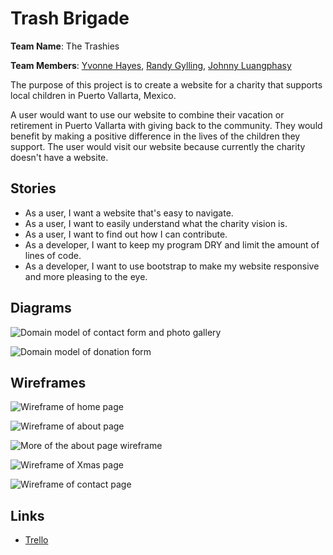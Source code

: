 # Trash Brigade

<b>Team Name</b>: The Trashies

<b>Team Members</b>: [Yvonne Hayes](https://github.com/YvonneHayes), [Randy Gylling](https://github.com/rgylling), [Johnny Luangphasy](https://github.com/jluangphasy)

The purpose of this project is to create a website for a charity that supports local children in Puerto Vallarta, Mexico.

A user would want to use our website to combine their vacation or retirement in Puerto Vallarta with giving back to the community. They would benefit by making a positive difference in the lives of the children they support. The user would visit our website because currently the charity doesn't have a website.

## Stories

- As a user, I want a website that's easy to navigate.
- As a user, I want to easily understand what the charity vision is.
- As a user, I want to find out how I can contribute.
- As a developer, I want to keep my program DRY and limit the amount of lines of code.
- As a developer, I want to use bootstrap to make my website responsive and more pleasing to the eye.

## Diagrams

![Domain model of contact form and photo gallery](/diagrams/domain-model-01.jpg "Domain Model of Contact Form and Photo Gallery")

![Domain model of donation form](/diagrams/domain-model-02.jpg "Domain Model of Donation Form")

## Wireframes

![Wireframe of home page](/wireframes/home-page.jpg "Home Page")

![Wireframe of about page](/wireframes/about-page-01.jpg "About Page")

![More of the about page wireframe](/wireframes/about-page-02.jpg "More of the About Page")

![Wireframe of Xmas page](/wireframes/xmas-page.jpg "Xmas Page")

![Wireframe of contact page](/wireframes/contact-page.jpg "Contact Page")

## Links

- [Trello](https://trello.com/b/E8SHU905/trash-brigade)
